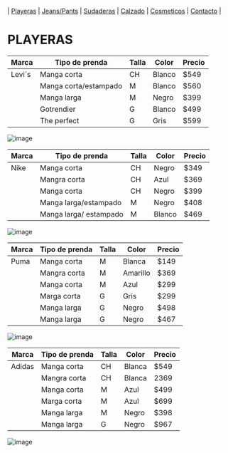 | [Playeras](./playeras.md) | [Jeans/Pants](./jeans.md) | [Sudaderas](./sudaderas.md) | [Calzado](./calzado.md) | [Cosmeticos](./cosmeticos.md) | [Contacto](./contacto.md) |

# PLAYERAS 

| Marca | Tipo de prenda | Talla | Color | Precio |
|-------|----------------|-------|-------|--------|
| Levi´s | Manga corta | CH | Blanco | $549 | 
|   | Manga corta/estampado |M | Blanco | $560 | 
|   | Manga larga | M | Negro | $399 | 
|   | Gotrendier | G | Blanco | $499 | 
|   | The perfect | G | Gris | $599 |

![image](https://user-images.githubusercontent.com/100168785/158482610-d5163e66-d470-4ee9-8d47-5640aedcbd57.png)


| Marca | Tipo de prenda | Talla | Color | Precio | 
|-------|----------------|-------|--------|-------|
| Nike | Manga corta | CH | Negro | $349 | 
|      | Mangra corta | CH | Azul | $369 | 
|      | Manga corta | CH | Negro | $399 | 
|      | Manga larga/estampado |M | Negro | $408 | 
|      | Manga larga/ estampado | M | Blanco | $469 | 

![image](https://user-images.githubusercontent.com/100168785/158482667-9496f7ae-5343-44b9-951e-a5b9773ae1ab.png)


| Marca | Tipo de prenda | Talla | Color | Precio | 
|-------|----------------|-------|------|--------|
| Puma | Manga corta | M | Blanca | $149 | 
|      | Mangra corta | M | Amarillo | $369 | 
|      | Manga corta | M | Azul | $299 | 
|      | Marga corta | G | Gris | $299 | 
|      | Manga larga | G | Negro | $498 | 
|      | Manga larga |G | Negro | $467 | 

![image](https://user-images.githubusercontent.com/100168785/158482719-563d851c-a6bd-4e42-8e9c-097b349dee13.png)


| Marca | Tipo de prenda | Talla |  Color | Precio | 
|-------|----------------|-------|--------|-------|
| Adidas | Manga corta | CH |Blanca | $549 | 
|      | Mangra corta | CH | Blanca | 2369 | 
|      | Manga corta | M | Azul | $499 | 
|      | Marga corta | M | Azul | $699 | 
|      | Manga larga | M |Negro | $398 | 
|      | Manga larga |G | Negro | $967 | 


![image](https://user-images.githubusercontent.com/100168785/158482852-c247a603-6501-4ba5-8707-b67e0a58a0ec.png)
